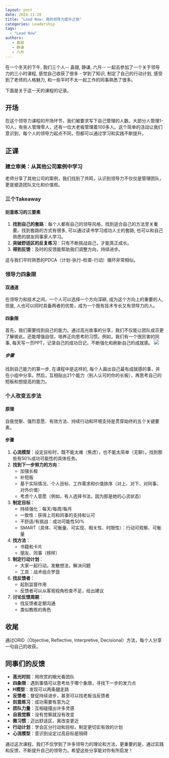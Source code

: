 ```yaml
---
layout: post
date: 2024-11-28
title: "Lead Now: 我的领导力提升之旅"
categories: Leadership
tags:
  - "Lead Now"
authors: 
   - 喜甜
   - 静谦
   - 六月
---
```



在一个冬天的下午, 我们三个人-- 喜甜, 静谦, 六月-- 一起去参加了一个关于领导力的三小时课程, 感觉自己收获了很多 - 学到了知识, 制定了自己的行动计划, 感受到了老师的人格魅力, 和一些平时不太一起工作的同事熟悉了很多。

下面是关于这一天的课程的记录。

## 开场

在这个领导力课程的开场环节，我们被要求写下自己管理的人数。大部分人管理1-10人，有些人管理零人，还有一位大老板管理着100多人。这个简单的活动让我们意识到，每个人的领导力起点不同，但都可以通过学习和实践不断提升。

## 正课

### 建立审美：从其他公司案例中学习

老师分享了其他公司的案例，我们找到了共鸣，认识到领导力不仅仅是管理团队，更是塑造团队文化和价值观。

### 三个Takeaway

#### 刻意练习的三要素

1. **找到自己的套路**：每个人都有自己的领导风格，找到适合自己的方法至关重要。找到套路的方式有很多, 可以通过读书学习成功人士的套路, 也可以和自己熟悉的朋友同事家人学习。
2. **突破舒适区的反复练习**：只有不断挑战自己，才能真正成长。
3. **得到反馈**：及时的反馈能帮助我们调整方向，持续进步。

这与我们平时熟悉的PDCA（计划-执行-检查-行动）循环非常相似。

### 领导力四象限

#### 双通道

在领导力和技术之间，一个人可以选择一个方向深耕, 成为这个方向上的重要的人, 但是, 人也可以同时具备两者的优势，成为一个既有技术专长又有领导力的人。


#### 四象限

首先，我们需要找到自己的能力。通过高光故事的分享，我们不仅能让团队成员更了解彼此，还能增强自信，培养正向思考的习惯。例如，我们有一个很厉害的同事, 每天写一页PPT，记录自己的成功日记，不断强化和刷新自己的成就感。
![](https://stewartleadership.com/wp-content/uploads/2020/06/lead-now-model-with-4-quadrants-6-10-20.png)
##### 步骤

找到自己能力的第一步, 在课程中是这样的, 每个人画出自己最有成就感的事，并在小组中分享。然后，互相贴出21个能力（别人认可的你的长板），再思考自己的短板和想提高的能力。

### 个人改变五步法

#### 原理

自我觉察、强烈意愿、有效方法、持续行动和环境支持是贯穿始终的五个关键要素。

#### 步骤

1. **心流模型**：设定目标时，既不能太难（焦虑），也不能太简单（无聊）。找到那些有50%成功可能性的具体任务。
2. **找到下一步努力的方向**：
   - 加强长板
   - 补短板
   - 基于实际情况、个人目标、工作需求和价值排序（对上、对下、对同事、对外价值）
   - 考虑个人意愿（例如，有人选择书法，因为那是她的心流状态）
3. **制定目标**：
   - 持续强化：每天/每周/每月
   - 一致性：获得上司和同事的支持和认可
   - 不舒适/有挑战：成功可能性50%
   - SMART（具体、可衡量、可实现、相关性、时限性）：行动可观察、可衡量
4. **找方法**：
   - 书籍和卡片
   - 朋友、同事（榜样）
5. **制定行动计划**：
   - 大家一起行动，发散想法，解决问题
   - 工具：战术组合罗盘
6. **找反馈者**：
   - 起到监督作用
   - 反馈者可以从客观视角检查不足，给出建议
7. **讨论反馈周期**：
   - 找反馈者定期沟通
   - 类似教练的角色

## 收尾

通过ORID（Objective, Reflective, Interpretive, Decisional）方法，每个人分享一句自己的收获。

## 同事们的反馈

- **高光时刻**：用欣赏的眼光看团队
- **四象限**：遇到事情可以思考处于哪个象限，寻找下一步的发力点
- **H模型**：发现可以两条腿走路
- **反馈者**：督促持续进步，甚至可以找老板当反馈者
- **刻意练习**：成功需要有意为之
- **团队力量**：互相碰撞出许多灵感
- **自我觉察**：没有觉察就没有改变
- **微习惯**：迈出舒适区，离改变更近
- **行动计划**：学会区分行动和目标，制定更切实有效的计划
- **心流模型**：意识到设定过高目标是阻碍

通过这次课程，我们不仅学到了许多领导力的理论和方法，更重要的是，通过实践和反馈，不断提升自己的领导力。希望这些分享能对你有所启发！